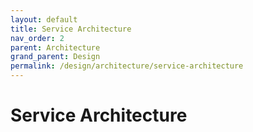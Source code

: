 ```yaml
---
layout: default
title: Service Architecture
nav_order: 2
parent: Architecture
grand_parent: Design
permalink: /design/architecture/service-architecture
---
```

# Service Architecture